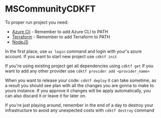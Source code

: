 # MSCommunityCDKFT

To proper run project you need: 
- [Azure Cli](https://www.google.com](https://learn.microsoft.com/en-us/cli/azure/install-azure-cli)https://learn.microsoft.com/en-us/cli/azure/install-azure-cli) - Remember to add Azure CLI to PATH
- [Terraform](https://developer.hashicorp.com/terraform/tutorials/aws-get-started/install-cli) - Remember to add Terraform to PATH
- [NodeJS](https://nodejs.org/en)

In the first place, use `az login` command and login with your's azure account.
If you want to start new project use `cdktf init`

If you're using existing project get all dependencies using `cdktf get`
If you want to add any other provider use `cdktf provider add <provider_name>`

When you want to release your code: `cdktf deploy` it can take sometime, as a result you should see plan with all the changes you are gonna to make to yours instance.
If you approve it changes will be apply automatically, you can also discard it or leave it for later on.

If you're just playing around, remember in the end of a day to destroy your infrastructure to avoid any unexpected costs with `cdktf destroy` command
